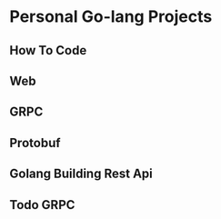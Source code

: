 # Personal Go-lang Projects

## How To Code

## Web

## GRPC

## Protobuf

## Golang Building Rest Api

## Todo GRPC
